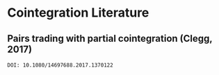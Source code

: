 # Cointegration Literature

## Pairs trading with partial cointegration (Clegg, 2017)

`DOI: 10.1080/14697688.2017.1370122`

